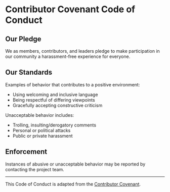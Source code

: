 # Contributor Covenant Code of Conduct

## Our Pledge

We as members, contributors, and leaders pledge to make participation in our community a harassment-free experience for everyone.

## Our Standards

Examples of behavior that contributes to a positive environment:
- Using welcoming and inclusive language
- Being respectful of differing viewpoints
- Gracefully accepting constructive criticism

Unacceptable behavior includes:
- Trolling, insulting/derogatory comments
- Personal or political attacks
- Public or private harassment

## Enforcement

Instances of abusive or unacceptable behavior may be reported by contacting the project team.

---

This Code of Conduct is adapted from the [Contributor Covenant](https://www.contributor-covenant.org/).
